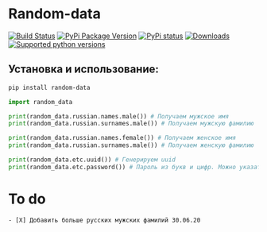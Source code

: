 # Random-data

[![Build Status](https://travis-ci.com/daveusa31/random_data.svg?branch=master)](https://travis-ci.com/daveusa31/random_data)
[![PyPi Package Version](https://img.shields.io/pypi/v/random_data.svg?style=flat-square)](https://pypi.python.org/pypi/random_data)
[![PyPi status](https://img.shields.io/pypi/status/random_data.svg?style=flat-square)](https://pypi.python.org/pypi/random_data)
[![Downloads](https://pepy.tech/badge/random-data)](https://pepy.tech/project/random-data)
[![Supported python versions](https://img.shields.io/pypi/pyversions/random_data.svg?style=flat-square)](https://pypi.python.org/pypi/random_data)

## Установка и использование:
```sh 
pip install random-data
```

```python 
import random_data

print(random_data.russian.names.male()) # Получаем мужское имя
print(random_data.russian.surnames.male()) # Получаем мужскую фамилию

print(random_data.russian.names.female()) # Получаем женское имя
print(random_data.russian.surnames.male()) # Получаем женскую фамилию

print(random_data.etc.uuid()) # Генерируем uuid
print(random_data.etc.password()) # Пароль из букв и цифр. Можно указать нужную длину


```

# To do
	- [X] Добавить больше русских мужских фамилий 30.06.20